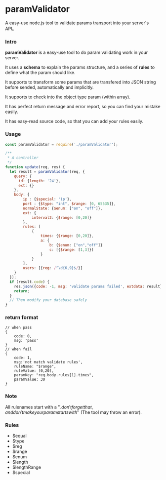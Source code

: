 # paramValidator
A easy-use node.js tool to validate params transport into your server's API。

### Intro

**paramValidator** is a easy-use tool to do param validating work in your server.

It uses a **schema** to explain the params structure, and a series of **rules** to define what the param should like.

It supports to transform some params that are transfered into JSON string before sended, automatically and implicitly.

It supports to check into the object type param (within array).

It has perfect return message and error report, so you can find your mistake easily.

It has easy-read source code, so that you can add your rules easily.

### Usage

``` javascript
const paramValidator = require('./paramValidator');

/**
 * A controller
 */
function update(req, res) {
  let result = paramValidator(req, {
    query: {
      id: {length: '24'},
      ext: {}
    },
    body: {
        ip : {$special: 'ip'},
        port : {$type: "int", $range: [0, 65535]},
        normalState: {$enum: ["on", "off"]},
        ext: {
            interval2: {$range: [0,20]}
        },
        rules: [
            {
                times: {$range: [0,20]},
                a: {
                    b: {$enum: ["on","off"]}
                    c: [{$range: [1,3]}]
                }
            }
        ],
        users: [{reg: /^\d{6,9}$/}]
    }
  });
  if (result.code) {
    res.json({code: -1, msg: 'validate params failed', extdata: result});
    return;
  }
  // Then modify your database safely
}

```

### return format

```
// when pass
{
    code: 0,
    msg: 'pass'
}
// when fail
{
    code: 1,
    msg:'not match validate rules',
    ruleName: "$range",
    ruleValue: [0,20],
    paramKey: "req.body.rules[1].times",
    paramValue: 30
}
```

### Note

All rulenames start with a '$'. don't forget that, and don't make your param starts with '$'
(The tool may throw an error).

### Rules

+ $equal
+ $type
+ $reg
+ $range
+ $enum
+ $length
+ $lengthRange
+ $special

